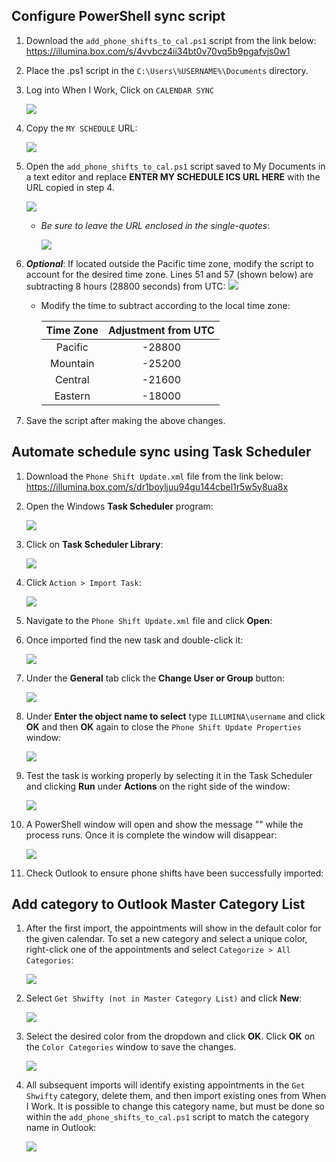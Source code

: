 ## Configure PowerShell sync script
1. Download the `add_phone_shifts_to_cal.ps1` script from the link below:
https://illumina.box.com/s/4vvbcz4ii34bt0v70vq5b9pgafvjs0w1

1. Place the .ps1 script in the `C:\Users\%USERNAME%\Documents` directory.  

1. Log into When I Work, Click on `CALENDAR SYNC`

    ![](./images/cal-sync.jpg)

1. Copy the `MY SCHEDULE` URL:

    ![](./images/wiw-ics-url.jpg)

1.  Open the `add_phone_shifts_to_cal.ps1` script saved to My Documents in a text editor and replace **ENTER MY SCHEDULE ICS URL HERE** with the URL copied in step 4.

    ![](./images/add-url.jpg)
    * *Be sure to leave the URL enclosed in the single-quotes*:
    
        ![](./images/url-added.jpg)


1. ***Optional***: If located outside the Pacific time zone, modify the script to account for the desired time zone. Lines 51 and 57 (shown below) are subtracting 8 hours (28800 seconds) from UTC:
    ![](./images/time-mod.jpg)
    * Modify the time to subtract according to the local time zone:


        |Time Zone|Adjustment from UTC|
        |:--:|:--:|
        |Pacific|-28800|
        |Mountain|-25200|
        |Central|-21600|
        |Eastern|-18000|
    
1. Save the script after making the above changes.

## Automate schedule sync using **Task Scheduler** 

1. Download the `Phone Shift Update.xml` file from the link below:
https://illumina.box.com/s/dr1boyljuu94gu144cbel1r5w5y8ua8x

1. Open the Windows **Task Scheduler** program:

    ![](./images/task-scheduler.jpg)

1. Click on **Task Scheduler Library**:

    ![](./images/task-scheduler-library.jpg)

1. Click `Action > Import Task`:

    ![](./images/import-task.jpg)

1. Navigate to the `Phone Shift Update.xml` file and click **Open**:

1. Once imported find the new task and double-click it:

    ![](./images/open-task.jpg)

1. Under the **General** tab click the **Change User or Group** button:

    ![](./images/change-user.jpg)

1. Under **Enter the object name to select** type `ILLUMINA\username` and click **OK** and then **OK** again to close the `Phone Shift Update Properties` window:

    ![](./images/enter-user.jpg)

1. Test the task is working properly by selecting it in the Task Scheduler and clicking **Run** under **Actions** on the right side of the window:

    ![](./images/run-task.jpg)

1. A PowerShell window will open and show the message "" while the process runs. Once it is complete the window will disappear:

    ![](./images/running.jpg)

1. Check Outlook to ensure phone shifts have been successfully imported:

## Add category to Outlook Master Category List

1. After the first import, the appointments will show in the default color for the given calendar. To set a new category and select a unique color, right-click one of the appointments and select `Categorize > All Categories`:

    ![](./images/added.jpg)

1. Select `Get Shwifty (not in Master Category List)` and click **New**:

    ![](./images/add-category.jpg)

1. Select the desired color from the dropdown and click **OK**. Click **OK** on the `Color Categories` window to save the changes.

    ![](./images/category-color.jpg)

1. All subsequent imports will identify existing appointments in the `Get Shwifty` category, delete them, and then import existing ones from When I Work. It is possible to change this category name, but must be done so within the `add_phone_shifts_to_cal.ps1` script to match the category name in Outlook:

    ![](./images/change-category.jpg)
